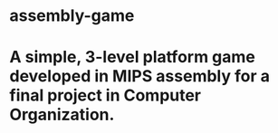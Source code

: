 # assembly-game
# A simple, 3-level platform game developed in MIPS assembly for a final project in Computer Organization.
